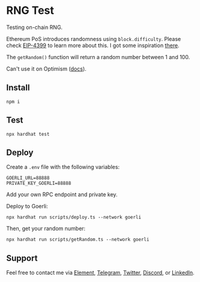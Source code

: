 # RNG Test

Testing on-chain RNG.

Ethereum PoS introduces randomness using `block.difficulty`. Please check [EIP-4399](https://eips.ethereum.org/EIPS/eip-4399) to learn more about this. I got some inspiration [there](https://github.com/scaffold-eth/scaffold-eth/blob/dice-game-future-difficulty/packages/hardhat/contracts/DiceGame.sol).

The `getRandom()` function will return a random number between 1 and 100.

Can't use it on Optimism ([docs](https://community.optimism.io/docs/useful-tools/oracles/#verifiable-randomness-function-vrf)).

## Install

```shell
npm i
```

## Test

```shell
npx hardhat test
```

## Deploy

Create a `.env` file with the following variables:

```
GOERLI_URL=88888
PRIVATE_KEY_GOERLI=88888
```

Add your own RPC endpoint and private key.

Deploy to Goerli:

```shell
npx hardhat run scripts/deploy.ts --network goerli
```

Then, get your random number:

```shell
npx hardhat run scripts/getRandom.ts --network goerli
```

## Support

Feel free to contact me via [Element](https://matrix.to/#/@julienbrg:matrix.org), [Telegram](https://t.me/julienbrg), [Twitter](https://twitter.com/julienbrg), [Discord](https://discord.gg/xw9dCeQ94Y), or [LinkedIn](https://www.linkedin.com/in/julienberanger/).
